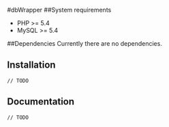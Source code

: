 #dbWrapper
##System requirements
- PHP >= 5.4
- MySQL >= 5.4

##Dependencies
Currently there are no dependencies.

## Installation
	// TODO

## Documentation
	// TODO